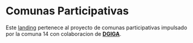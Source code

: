 # Comunas Participativas

Este [landing](http://cdn2.buenosaires.gob.ar/dgiga/modernizacion/comunas_participativas/) pertenece al proyecto de comunas participativas impulsado por la comuna 14 con colaboracion de **[DGIGA](http://www.buenosaires.gob.ar/gobierno-abierto/direcci%C3%B3n-general-de-informaci%C3%B3n-y-gobierno-abierto)**.